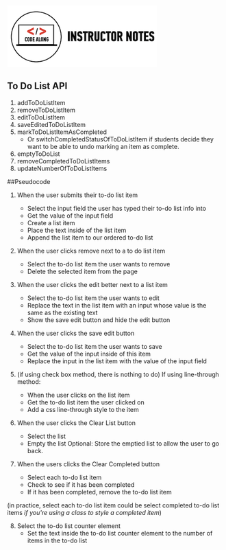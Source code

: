 
![Code Demo](../../../img/icons/instr_code_along.png)

## To Do List API
1.	addToDoListItem
2.	removeToDoListItem
3.	editToDoListItem
4.	saveEditedToDoListItem
5.	markToDoListItemAsCompleted
	*	Or switchCompletedStatusOfToDoListItem if students decide they want to be able to undo marking an item as complete.
6.	emptyToDoList
7.	removeCompletedToDoListItems
8.	updateNumberOfToDoListItems

##Pseudocode
 
1.	When the user submits their to-do list item
	*	Select the input field the user has typed their to-do list info into
	*	Get the value of the input field
	*	Create a list item
	*	Place the text inside of the list item
	*	Append the list item to our ordered to-do list

2.	When the user clicks remove next to a to do list item
	*	Select the to-do list item the user wants to remove
	*	Delete the selected item from the page
 
3.	When the user clicks the edit better next to a list item
	*	Select the to-do list item the user wants to edit
	*	Replace the text in the list item with an input whose value is the same as the existing text
	*	Show the save edit button and hide the edit button

4.	When the user clicks the save edit button
	*	Select the to-do list item the user wants to save
	*	Get the value of the input inside of this item
	*	Replace the input in the list item with the value of the input field
	
5.	(if using check box method, there is nothing to do)
If using line-through method:
	*	When the user clicks on the list item
	*	Get the to-do list item the user clicked on
	*	Add a css line-through style to the item
 
6.	When the user clicks the Clear List button
	*	Select the list
	*	Empty the list
Optional: Store the emptied list to allow the user to go back.

7.	When the users clicks the Clear Completed button
	*	Select each to-do list item
	*	Check to see if it has been completed
	*	If it has been completed, remove the to-do list item

(in practice, select each to-do list item could be select completed to-do list items *if you're using a class to style a completed item*)


8.	Select the to-do list counter element
	*	Set the text inside the to-do list counter element to the number of items in the to-do list